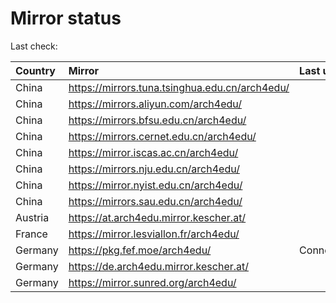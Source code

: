 <script src="./time.js"></script>
# Mirror status
Last check: <script type="text/javascript">localize(1723466444.7623177);</script>

|Country|Mirror|Last update|
|:------|:-----|:----------|
|China|https://mirrors.tuna.tsinghua.edu.cn/arch4edu/|<script type="text/javascript">localize(1723444621);</script>|
|China|https://mirrors.aliyun.com/arch4edu/|<script type="text/javascript">localize(1723444621);</script>|
|China|https://mirrors.bfsu.edu.cn/arch4edu/|<script type="text/javascript">localize(1723444621);</script>|
|China|https://mirrors.cernet.edu.cn/arch4edu/|<script type="text/javascript">localize(1723444621);</script>|
|China|https://mirror.iscas.ac.cn/arch4edu/|<script type="text/javascript">localize(1723444621);</script>|
|China|https://mirrors.nju.edu.cn/arch4edu/|<script type="text/javascript">localize(1723401294);</script>|
|China|https://mirror.nyist.edu.cn/arch4edu/|<script type="text/javascript">localize(1723401294);</script>|
|China|https://mirrors.sau.edu.cn/arch4edu/|<script type="text/javascript">localize(1723444621);</script>|
|Austria|https://at.arch4edu.mirror.kescher.at/|<script type="text/javascript">localize(1723444621);</script>|
|France|https://mirror.lesviallon.fr/arch4edu/|<script type="text/javascript">localize(1723401294);</script>|
|Germany|https://pkg.fef.moe/arch4edu/|ConnectionError|
|Germany|https://de.arch4edu.mirror.kescher.at/|<script type="text/javascript">localize(1723444621);</script>|
|Germany|https://mirror.sunred.org/arch4edu/|<script type="text/javascript">localize(1723444621);</script>|

<script src="./tablefilter/tablefilter.js"></script>
<script src="./table.js"></script>